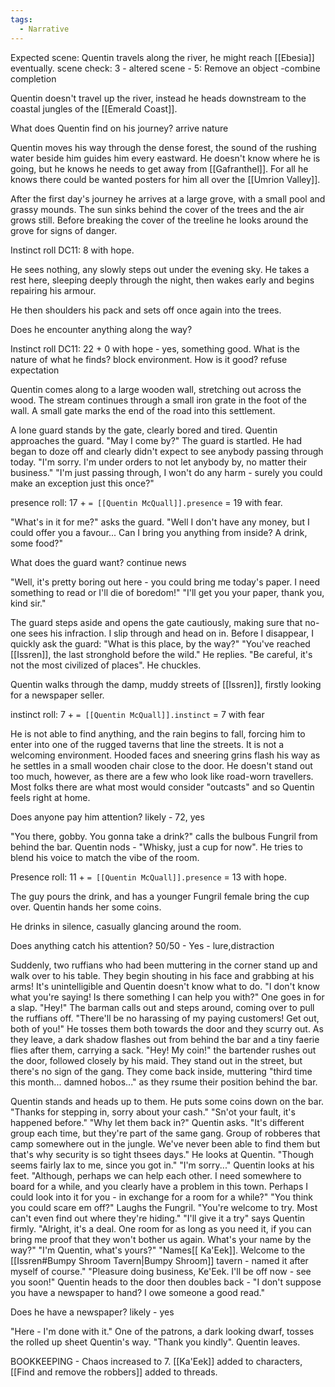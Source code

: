```yaml
---
tags:
  - Narrative
---
```

Expected scene:
Quentin travels along the river, he might reach [[Ebesia]] eventually.
scene check: 3 - altered scene - 5: Remove an object  -combine completion

Quentin doesn't travel up the river, instead he heads downstream to the coastal jungles of the [[Emerald Coast]].

What does Quentin find on his journey?
arrive nature

Quentin moves his way through the dense forest, the sound of the rushing water beside him guides him every eastward. He doesn't know where he is going, but he knows he needs to get away from [[Gafranthel]]. For all he knows there could be wanted posters for him all over the [[Umrion Valley]].

After the first day's journey he arrives at a large grove, with a small pool and grassy mounds. The sun sinks behind the cover of the trees and the air grows still. Before breaking the cover of the treeline he looks around the grove for signs of danger.

Instinct roll DC11: 8 with hope.

He sees nothing, any slowly steps out under the evening sky.
He takes a rest here, sleeping deeply through the night, then  wakes early and begins repairing his armour.

He then shoulders his pack and sets off once again into the trees.

Does he encounter anything along the way?

Instinct roll DC11: 22 + 0 with hope - yes, something good.
What is the nature of what he finds? block environment.
How is it good?  refuse expectation

Quentin comes along to a large wooden wall, stretching out across the wood. The stream continues through a small iron grate in the foot of the wall. A small gate marks the end of the road into this settlement.   

 A lone guard stands by the gate, clearly bored and tired. Quentin approaches the guard.
"May I come by?"
The guard is startled. He had began to doze off and clearly didn't expect to see anybody passing through today.
"I'm sorry. I'm under orders to not let anybody by, no matter their business."
"I'm just passing through, I won't do any harm - surely you could make an exception just this once?"

presence roll: 17 + `= [[Quentin McQuall]].presence` = 19 with fear.

"What's in it for me?" asks the guard.
"Well I don't have any money, but I could offer you a favour... Can I bring you anything from inside? A drink, some food?"

What does the guard want? continue news

"Well, it's pretty boring out here - you could bring me today's paper. I need something to read or I'll die of boredom!"
"I'll get you your paper, thank you, kind sir."

The guard steps aside and opens the gate cautiously, making sure that no-one sees his infraction.
I slip through and head on in. Before I disappear, I quickly ask the guard:
"What is this place, by the way?"
"You've reached [[Issren]], the last stronghold before the wild." He replies. "Be careful, it's not the most civilized of places". He chuckles.

Quentin walks through the damp, muddy streets of [[Issren]], firstly looking for a newspaper seller.

instinct roll: 7 + `= [[Quentin McQuall]].instinct` = 7 with fear

He is not able to find anything, and the rain begins to fall, forcing him to enter into one of the rugged taverns that line the streets.
It is not a welcoming environment. Hooded faces and sneering grins flash his way as he settles in a small wooden chair close to the door.
He doesn't stand out too much, however, as there are a few who look like road-worn travellers. Most folks there are what most would consider "outcasts" and so Quentin feels right at home.

Does anyone pay him attention?
likely - 72, yes

"You there, gobby. You gonna take a drink?" calls the bulbous Fungril from behind the bar.
Quentin nods - "Whisky, just a cup for now". He tries to blend his voice to match the vibe of the room.

Presence roll: 11 + `= [[Quentin McQuall]].presence` = 13 with hope.

The guy pours the drink, and has a younger Fungril female bring the cup over. Quentin hands her some coins.

He drinks in silence, casually glancing around the room.

Does anything catch his attention?
50/50 - Yes - lure,distraction

Suddenly, two ruffians who had been muttering in the corner stand up and walk over to his table. They begin shouting in his face and grabbing at his arms! It's unintelligible and Quentin doesn't know what to do.
"I don't know what you're saying! Is there something I can help you with?"
One goes in for a slap.
"Hey!" The barman calls out and steps around, coming over to pull the ruffians off. "There'll be no harassing of my paying customers! Get out, both of you!" He tosses them both towards the door and they scurry out. 
As they leave, a dark shadow flashes out from behind the bar and a tiny faerie flies after them, carrying a sack.
"Hey! My coin!" the bartender rushes out the door, followed closely by his maid. They stand out in the street, but there's no sign of the gang.
They come back inside, muttering "third time this month... damned hobos..." as they rsume their position behind the bar.

Quentin stands and heads up to them. He puts some coins down on the bar. "Thanks for stepping in, sorry about your cash."
"Sn'ot your fault, it's happened before."
"Why let them back in?" Quentin asks.
"It's different group each time, but they're part of the same gang. Group of robberes that camp somewhere out in the jungle. We've never been able to find them but that's why security is so tight thsees days." He looks at Quentin. "Though seems fairly lax to me, since you got in."
"I'm sorry..." Quentin looks at his feet. "Although, perhaps we can help each other. I need somewhere to board for a while, and you clearly have a problem in this town. Perhaps I could look into it for you - in exchange for a room for a while?"
"You think you could scare em off?" Laughs the Fungril. "You're welcome to try. Most can't even find out where they're hiding."
"I'll give it a try" says Quentin firmly.
"Alright, it's a deal. One room for as long as you need it, if you can bring me proof that they won't bother us again. What's your name by the way?"
"I'm Quentin, what's yours?"
"Names[[ Ka'Eek]]. Welcome to the [[Issren#Bumpy Shroom Tavern|Bumpy Shroom]] tavern - named it after myself of course."
"Pleasure doing business, Ke'Eek. I'll be off now - see you soon!"
Quentin heads to the door then doubles back - "I don't suppose you have a newspaper to hand? I owe someone a good read."

Does he have a newspaper?
likely - yes

"Here - I'm done with it." One of the patrons, a dark looking dwarf, tosses the rolled up sheet Quentin's way.
"Thank you kindly". Quentin leaves.

BOOKKEEPING - Chaos increased to 7. [[Ka'Eek]] added to characters, [[Find and remove the robbers]] added to threads.